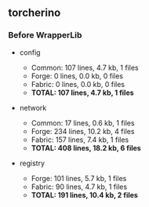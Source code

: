 ## torcherino

### Before WrapperLib

- config
   - Common: 107 lines, 4.7 kb, 1 files
   - Forge: 0 lines, 0.0 kb, 0 files
   - Fabric: 0 lines, 0.0 kb, 0 files
   - **TOTAL: 107 lines, 4.7 kb, 1 files**

- network
   - Common: 17 lines, 0.6 kb, 1 files
   - Forge: 234 lines, 10.2 kb, 4 files
   - Fabric: 157 lines, 7.4 kb, 1 files
   - **TOTAL: 408 lines, 18.2 kb, 6 files**

- registry
   - Forge: 101 lines, 5.7 kb, 1 files
   - Fabric: 90 lines, 4.7 kb, 1 files
   - **TOTAL: 191 lines, 10.4 kb, 2 files**

